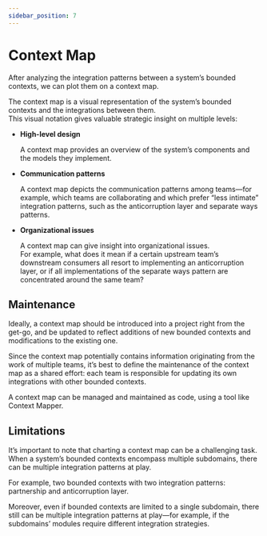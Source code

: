 ```yaml
---
sidebar_position: 7
---
```


# Context Map

After analyzing the integration patterns between a system’s bounded contexts, we can plot them on a context map.

The context map is a visual representation of the system’s bounded contexts and the integrations between them.  
This visual notation gives valuable strategic insight on multiple levels:

- **High-level design**

  A context map provides an overview of the system’s components and the models they implement.

- **Communication patterns**

  A context map depicts the communication patterns among teams—for example, which teams are collaborating and which prefer “less intimate” integration patterns, such as the anticorruption layer and separate ways patterns.

- **Organizational issues**

  A context map can give insight into organizational issues.  
  For example, what does it mean if a certain upstream team’s downstream consumers all resort to implementing an anticorruption layer, or if all implementations of the separate ways pattern are concentrated around the same team?

## Maintenance

Ideally, a context map should be introduced into a project right from the get-go, and be updated to reflect additions of new bounded contexts and modifications to the existing one.

Since the context map potentially contains information originating from the work of multiple teams, it’s best to define the maintenance of the context map as a shared effort: each team is responsible for updating its own integrations with other bounded contexts.

A context map can be managed and maintained as code, using a tool like Context Mapper.

## Limitations

It’s important to note that charting a context map can be a challenging task.  
When a system’s bounded contexts encompass multiple subdomains, there can be multiple integration patterns at play.

For example, two bounded contexts with two integration patterns:  
partnership and anticorruption layer.

Moreover, even if bounded contexts are limited to a single subdomain, there still can be multiple integration patterns at play—for example, if the subdomains’ modules require different integration strategies.
